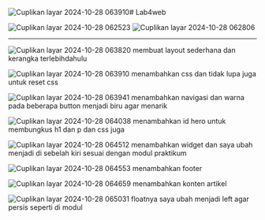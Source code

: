 ![Cuplikan layar 2024-10-28 063910](https://github.com/user-attachments/assets/b8973bad-eab9-4948-964e-12b3bb29dfd3)# Lab4web

![Cuplikan layar 2024-10-28 062523](https://github.com/user-attachments/assets/6837fe54-54a1-4c4a-bff7-ff0a894c200d)
![Cuplikan layar 2024-10-28 062806](https://github.com/user-attachments/assets/0565bba4-e262-491d-83ab-0f6fc9550c51)

____________________________________________________________________________________________________________________
![Cuplikan layar 2024-10-28 063820](https://github.com/user-attachments/assets/159ea313-692d-40d3-bbc5-481a393d09ba)
membuat layout sederhana dan kerangka terlebihdahulu

![Cuplikan layar 2024-10-28 063910](https://github.com/user-attachments/assets/b0a8e6ad-a1ef-4822-8e6d-6bb5d45f2d46)
menambahkan css dan tidak lupa juga untuk reset css

![Cuplikan layar 2024-10-28 063941](https://github.com/user-attachments/assets/bc6f7791-f085-4043-8879-b78cfb00c85e)
menambahkan navigasi dan warna pada beberapa button menjadi biru agar menarik

![Cuplikan layar 2024-10-28 064038](https://github.com/user-attachments/assets/746f3ebe-3c94-433f-9aa0-272a3b158632)
menambahkan id hero untuk membungkus h1 dan p dan css juga

![Cuplikan layar 2024-10-28 064512](https://github.com/user-attachments/assets/6f8bfd27-3455-4716-817d-2e590670f7a3)
menambahkan widget dan saya ubah menjadi di sebelah kiri sesuai dengan modul praktikum 

![Cuplikan layar 2024-10-28 064553](https://github.com/user-attachments/assets/bc640998-1c1b-4bf4-92ab-a86acebe2980)
menambahkan footer

![Cuplikan layar 2024-10-28 064659](https://github.com/user-attachments/assets/cdbad2c5-d844-47ba-a5f2-30c2ca711d80)
menambahkan konten artikel

![Cuplikan layar 2024-10-28 065031](https://github.com/user-attachments/assets/8d2b8c4d-87c9-47cc-b0f4-ea9c862b1ead)
floatnya saya ubah menjadi left agar persis seperti di modul







